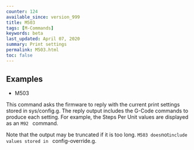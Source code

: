```yaml
---
counter: 124
available_since: version_999
title: M503
tags: [M-Commands] 
keywords: beta 
last_updated: April 07, 2020 
summary: Print settings 
permalink: M503.html
toc: false 
---
```



## Examples

* M503

This command asks the firmware to reply with the current print settings stored in sys/config.g. The reply output includes the G-Code commands to produce each setting. For example, the Steps Per Unit values are displayed as an ` M92  ` command.

Note that the output may be truncated if it is too long. ` M503 does `not` include values stored in  ` config-override.g.

